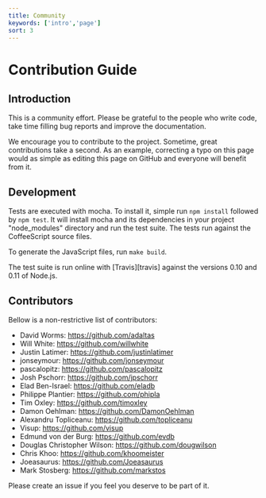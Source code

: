 ```yaml
---
title: Community
keywords: ['intro','page']
sort: 3
---
```


# Contribution Guide

## Introduction

This is a community effort. Please be grateful to the people who write code, take time filling bug reports and improve the documentation.

We encourage you to contribute to the project. Sometime, great contributions take a second. As an example, correcting a typo on this page would as simple as editing this page on GitHub and everyone will benefit from it.

## Development

Tests are executed with mocha. To install it, simple run `npm install` followed by `npm test`. It will install mocha and its dependencies in your project "node_modules" directory and run the test suite. The tests run against the CoffeeScript source files.

To generate the JavaScript files, run `make build`.

The test suite is run online with [Travis][travis] against the versions 0.10 and 0.11 of Node.js.

## Contributors

Bellow is a non-restrictive list of contributors:

*   David Worms: <https://github.com/adaltas>
*   Will White: <https://github.com/willwhite>
*   Justin Latimer: <https://github.com/justinlatimer>
*   jonseymour: <https://github.com/jonseymour>
*   pascalopitz: <https://github.com/pascalopitz>
*   Josh Pschorr: <https://github.com/jpschorr>
*   Elad Ben-Israel: <https://github.com/eladb>
*   Philippe Plantier: <https://github.com/phipla>
*   Tim Oxley: <https://github.com/timoxley>
*   Damon Oehlman: <https://github.com/DamonOehlman>
*   Alexandru Topliceanu: <https://github.com/topliceanu>
*   Visup: <https://github.com/visup>
*   Edmund von der Burg: <https://github.com/evdb>
*   Douglas Christopher Wilson: <https://github.com/dougwilson>
*   Chris Khoo: <https://github.com/khoomeister>
*   Joeasaurus: <https://github.com/Joeasaurus>
*   Mark Stosberg: <https://github.com/markstos>

Please create an issue if you feel you deserve to be part of it.
